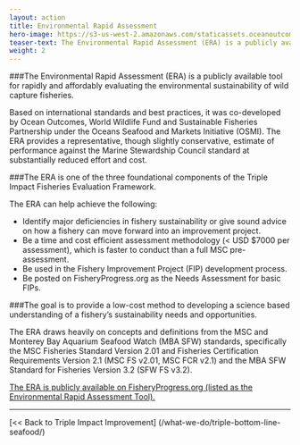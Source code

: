 ```yaml
---
layout: action
title: Environmental Rapid Assessment
hero-image: https://s3-us-west-2.amazonaws.com/staticassets.oceanoutcomes.org/news+and+analysis/hero+images/russia-salmon-hatchery-success-hero.jpg
teaser-text: The Environmental Rapid Assessment (ERA) is a publicly available tool for rapidly and affordably evaluating the environmental sustainability of wild capture fisheries. Based on international standards and best practices, it was co-developed by Ocean Outcomes, World Wildlife Fund and Sustainable Fisheries Partnership. The ERA provides a representative estimate of performance against the Marine Stewardship Council standard at substantially reduced effort and cost.
weight: 2
---
```


###The Environmental Rapid Assessment (ERA) is a publicly available tool for rapidly and affordably evaluating the environmental sustainability of wild capture fisheries.

Based on international standards and best practices, it was co-developed by Ocean Outcomes, World Wildlife Fund and Sustainable Fisheries Partnership under the Oceans Seafood and Markets Initiative (OSMI). The ERA provides a representative, though slightly conservative, estimate of performance against the Marine Stewardship Council standard at substantially reduced effort and cost.

###The ERA is one of the three foundational components of the Triple Impact Fisheries Evaluation Framework.

The ERA can help achieve the following:

  * Identify major deficiencies in fishery sustainability or give sound advice on how a fishery can move forward into an improvement project.  
  * Be a time and cost efficient assessment methodology (< USD $7000 per assessment), which is faster to conduct than a full MSC pre-assessment.  
  * Be used in the Fishery Improvement Project (FIP) development process.  
  * Be posted on FisheryProgress.org as the Needs Assessment for basic FIPs.  

###The goal is to provide a low-cost method to developing a science based understanding of a fishery’s sustainability needs and opportunities.

The ERA draws heavily on concepts and definitions from the MSC and Monterey Bay Aquarium Seafood Watch (MBA SFW) standards, specifically the MSC Fisheries Standard Version 2.01 and Fisheries Certification Requirements Version 2.1 (MSC FS v2.01, MSC FCR v2.1) and the MBA SFW Standard for Fisheries Version 3.2 (SFW FS v3.2). 

<a href="https://fisheryprogress.org/resources/launching-fip" target="_blank">The ERA is publicly available on FisheryProgress.org (listed as the Environmental Rapid Assessment Tool).</a>

-----

[<< Back to Triple Impact Improvement] (/what-we-do/triple-bottom-line-seafood/)
